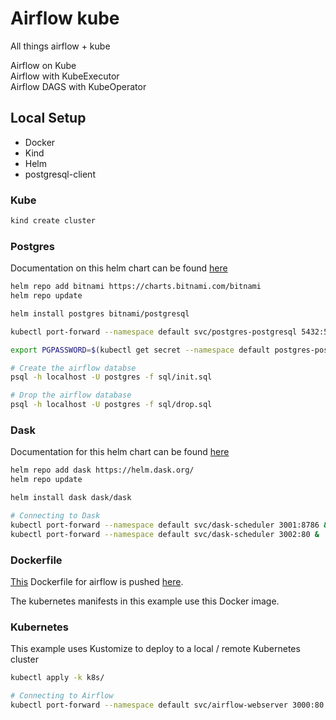 # Airflow kube

All things airflow + kube

Airflow on Kube  
Airflow with KubeExecutor  
Airflow DAGS with KubeOperator

## Local Setup

- Docker
- Kind
- Helm
- postgresql-client

### Kube
```bash
kind create cluster
```

### Postgres

Documentation on this helm chart can be found [here](https://github.com/bitnami/charts/tree/master/bitnami/postgresql#postgresql)

```bash
helm repo add bitnami https://charts.bitnami.com/bitnami
helm repo update

helm install postgres bitnami/postgresql

kubectl port-forward --namespace default svc/postgres-postgresql 5432:5432 &

export PGPASSWORD=$(kubectl get secret --namespace default postgres-postgresql -o jsonpath="{.data.postgresql-password}" | base64 --decode)
```

```bash
# Create the airflow databse
psql -h localhost -U postgres -f sql/init.sql

# Drop the airflow database
psql -h localhost -U postgres -f sql/drop.sql
```

### Dask

Documentation for this helm chart can be found [here](https://docs.dask.org/en/latest/setup/kubernetes-helm.html)

```bash
helm repo add dask https://helm.dask.org/
helm repo update

helm install dask dask/dask

# Connecting to Dask
kubectl port-forward --namespace default svc/dask-scheduler 3001:8786 &
kubectl port-forward --namespace default svc/dask-scheduler 3002:80 &
```

### Dockerfile

[This](Dockerfile) Dockerfile for airflow is pushed [here](https://hub.docker.com/r/houstonj1/airflow).

The kubernetes manifests in this example use this Docker image.

### Kubernetes

This example uses Kustomize to deploy to a local / remote Kubernetes cluster

```bash
kubectl apply -k k8s/

# Connecting to Airflow
kubectl port-forward --namespace default svc/airflow-webserver 3000:80 &
```

